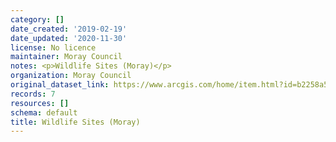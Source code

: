 ```yaml
---
category: []
date_created: '2019-02-19'
date_updated: '2020-11-30'
license: No licence
maintainer: Moray Council
notes: <p>Wildlife Sites (Moray)</p>
organization: Moray Council
original_dataset_link: https://www.arcgis.com/home/item.html?id=b2258a5522394cc69ea34ce8c5f31313
records: 7
resources: []
schema: default
title: Wildlife Sites (Moray)
---
```

